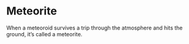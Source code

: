 # Meteorite

When a meteoroid survives a trip through the atmosphere and hits the ground, it’s called a meteorite.
